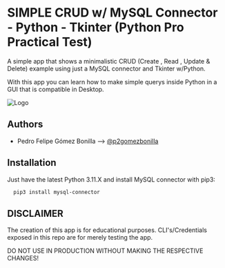 
# SIMPLE CRUD w/ MySQL Connector - Python - Tkinter (Python Pro Practical Test)

A simple app that shows a minimalistic CRUD (Create , Read , Update & Delete) example using just a MySQL connector and Tkinter w/Python.

With this app you can learn how to make simple querys inside Python in a GUI that is compatible in Desktop.




![Logo](https://s3-eu-west-1.amazonaws.com/tpd/logos/604759cc0d40af00014fbbcb/0x0.png)


## Authors

- Pedro Felipe Gómez Bonilla --> [@p2gomezbonilla](https://github.com/p2gomezbonilla)


## Installation

Just have the latest Python 3.11.X and install MySQL connector with pip3:

```bash
  pip3 install mysql-connector
```
    
## DISCLAIMER

The creation of this app is for educational purposes. CLI's/Credentials exposed in this repo are for merely testing the app. 

DO NOT USE IN PRODUCTION WITHOUT MAKING THE RESPECTIVE CHANGES!

